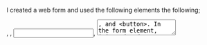 I created a web form and used the following elements  the following; <form>, <label>, <input>, <textarea>, and <button>.
  In the form element, i introduced a fieldset with the following child elements: <label, <Input> and <button>
  Label 1: First Name
  Label 2: Email
  Label 3: Message
 Label 1 input is the text
  label 2 input is the email
  label 3 input is the message
  The Button has the "send your message" text
